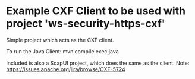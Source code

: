 # Example CXF Client to be used with project 'ws-security-https-cxf'
Simple project which acts as the CXF client.

To run the Java Client:
mvn compile exec:java

Included is also a SoapUI project, which does the same as the client. Note: https://issues.apache.org/jira/browse/CXF-5724
